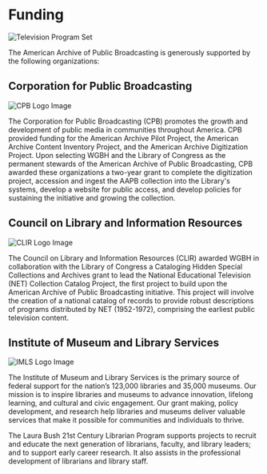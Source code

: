 # Funding

![Television Program Set](/page-banners/banner6.jpg)

The American Archive of Public Broadcasting is generously supported by the following organizations:

## Corporation for Public Broadcasting

![CPB Logo Image](http://mlamedia01.wgbh.org/aapb/org-logos/cpb_logo.png)

The Corporation for Public Broadcasting (CPB) promotes the growth and development of public media in communities throughout America. CPB provided funding for the American Archive Pilot Project, the American Archive Content Inventory Project, and the American Archive Digitization Project. Upon selecting WGBH and the Library of Congress as the permanent stewards of the American Archive of Public Broadcasting, CPB awarded these organizations a two-year grant to complete the digitization project, accession and ingest the AAPB collection into the Library's systems, develop a website for public access, and develop policies for sustaining the initiative and growing the collection.

## Council on Library and Information Resources

![CLIR Logo Image](http://mlamedia01.wgbh.org/aapb/org-logos/clir_logo.png)

The Council on Library and Information Resources (CLIR) awarded WGBH in collaboration with the Library of Congress a Cataloging Hidden Special Collections and Archives grant to lead the National Educational Television (NET) Collection Catalog Project, the first project to build upon the American Archive of Public Broadcasting initiative. This project will involve the creation of a national catalog of records to provide robust descriptions of programs distributed by NET (1952-1972), comprising the earliest public television content.

## Institute of Museum and Library Services

![IMLS Logo Image](http://mlamedia01.wgbh.org/aapb/org-logos/imls_logo.png)

The Institute of Museum and Library Services is the primary source of federal support for the nation’s 123,000 libraries and 35,000 museums. Our mission is to inspire libraries and museums to advance innovation, lifelong learning, and cultural and civic engagement. Our grant making, policy development, and research help libraries and museums deliver valuable services that make it possible for communities and individuals to thrive.

The Laura Bush 21st Century Librarian Program supports projects to recruit and educate the next generation of librarians, faculty, and library leaders; and to support early career research. It also assists in the professional development of librarians and library staff.
